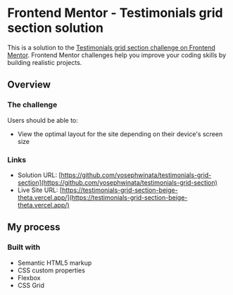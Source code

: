 # Frontend Mentor - Testimonials grid section solution

This is a solution to the [Testimonials grid section challenge on Frontend Mentor](https://www.frontendmentor.io/challenges/testimonials-grid-section-Nnw6J7Un7). Frontend Mentor challenges help you improve your coding skills by building realistic projects.

## Overview

### The challenge

Users should be able to:

- View the optimal layout for the site depending on their device's screen size

### Links

- Solution URL: [https://github.com/yosephwinata/testimonials-grid-section](https://github.com/yosephwinata/testimonials-grid-section)
- Live Site URL: [https://testimonials-grid-section-beige-theta.vercel.app/](https://testimonials-grid-section-beige-theta.vercel.app/)

## My process

### Built with

- Semantic HTML5 markup
- CSS custom properties
- Flexbox
- CSS Grid
